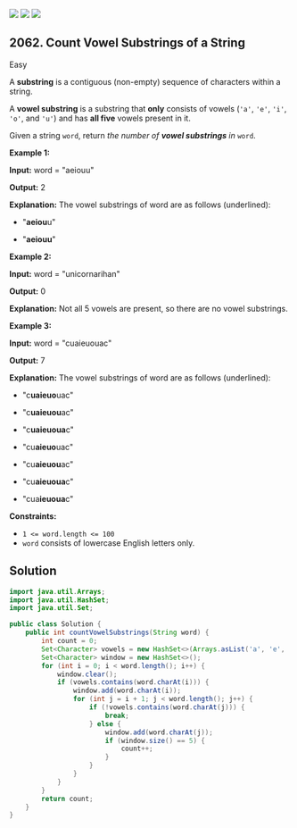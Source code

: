 [![](https://img.shields.io/github/stars/javadev/LeetCode-in-Java?label=Stars&style=flat-square)](https://github.com/javadev/LeetCode-in-Java)
[![](https://img.shields.io/github/forks/javadev/LeetCode-in-Java?label=Fork%20me%20on%20GitHub%20&style=flat-square)](https://github.com/javadev/LeetCode-in-Java/fork)
[![](https://img.shields.io/badge/-LeetCode%20in%20Kotlin-blue?style=flat-square)](https://github.com/javadev/LeetCode-in-Kotlin)

## 2062\. Count Vowel Substrings of a String

Easy

A **substring** is a contiguous (non-empty) sequence of characters within a string.

A **vowel substring** is a substring that **only** consists of vowels (`'a'`, `'e'`, `'i'`, `'o'`, and `'u'`) and has **all five** vowels present in it.

Given a string `word`, return _the number of **vowel substrings** in_ `word`.

**Example 1:**

**Input:** word = "aeiouu"

**Output:** 2

**Explanation:** The vowel substrings of word are as follows (underlined): 

- "**aeiou**u" 

- "**aeiouu**"

**Example 2:**

**Input:** word = "unicornarihan"

**Output:** 0

**Explanation:** Not all 5 vowels are present, so there are no vowel substrings.

**Example 3:**

**Input:** word = "cuaieuouac"

**Output:** 7

**Explanation:** The vowel substrings of word are as follows (underlined): 

- "c**uaieuo**uac" 

- "c**uaieuou**ac" 

- "c**uaieuoua**c" 

- "cu**aieuo**uac" 

- "cu**aieuou**ac" 

- "cu**aieuoua**c" 

- "cua**ieuoua**c"

**Constraints:**

*   `1 <= word.length <= 100`
*   `word` consists of lowercase English letters only.

## Solution

```java
import java.util.Arrays;
import java.util.HashSet;
import java.util.Set;

public class Solution {
    public int countVowelSubstrings(String word) {
        int count = 0;
        Set<Character> vowels = new HashSet<>(Arrays.asList('a', 'e', 'i', 'o', 'u'));
        Set<Character> window = new HashSet<>();
        for (int i = 0; i < word.length(); i++) {
            window.clear();
            if (vowels.contains(word.charAt(i))) {
                window.add(word.charAt(i));
                for (int j = i + 1; j < word.length(); j++) {
                    if (!vowels.contains(word.charAt(j))) {
                        break;
                    } else {
                        window.add(word.charAt(j));
                        if (window.size() == 5) {
                            count++;
                        }
                    }
                }
            }
        }
        return count;
    }
}
```